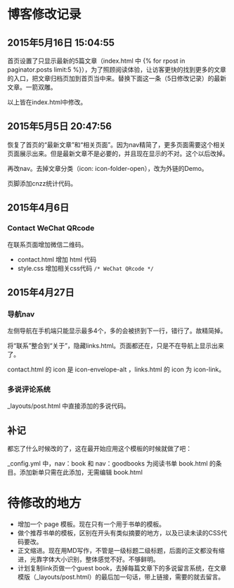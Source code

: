 # 博客修改记录

## 2015年5月16日 15:04:55

首页设置了只显示最新的5篇文章（index.html 中 {% for rpost in paginator.posts limit:5 %}），为了照顾阅读体验，让访客更快的找到更多的文章的入口，把文章归档页加到首页当中来。替换下面这一条（5日修改记录）的最新文章。一箭双雕。

以上皆在index.html中修改。

## 2015年5月5日 20:47:56

恢复了首页的“最新文章”和“相关页面”。因为nav精简了，更多页面需要这个相关页面展示出来。但是最新文章不是必要的，并且现在显示的不对。这个以后改掉。

再改nav。去掉文章分类（icon: icon-folder-open），改为外链的Demo。

页脚添加cnzz统计代码。

## 2015年4月6日

### Contact WeChat QRcode

在联系页面增加微信二维码。

* contact.html 增加 html 代码
* style.css 增加相关css代码 `/* WeChat QRcode */`

## 2015年4月27日

### 导航nav

左侧导航在手机端只能显示最多4个，多的会被挤到下一行，错行了。故精简掉。

将“联系”整合到“关于”，隐藏links.html。页面都还在，只是不在导航上显示出来了。

contact.html 的 icon 是 icon-envelope-alt ，links.html 的 icon 为 icon-link。

### 多说评论系统

_layouts/post.html 中直接添加的多说代码。

## 补记

都忘了什么时候改的了，这在最开始应用这个模板的时候就做了吧：

_config.yml 中，nav：book 和 nav：goodbooks 为阅读书单 book.html 的条目。添加新单只需在此添加，无需编辑 book.html

# 待修改的地方

* 增加一个 page 模板。现在只有一个用于书单的模板。
* 做个推荐书单的模板，区别在开头有类似摘要的地方，以及已读未读的CSS代码要改。
* 正文缩进。现在用MD写作，不管是一级标题二级标题，后面的正文都没有缩进，光靠字体大小识别，整体感觉不好。不够鲜明。
* 计划复制link页做一个guest book，去掉每篇文章下的多说留言系统，在文章模版（_layouts/post.html）的最后加一句话，带上链接，需要的就去留言。